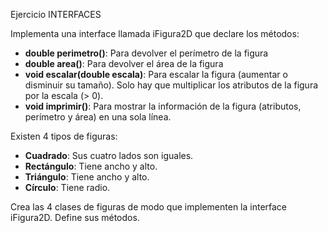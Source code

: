 
Ejercicio INTERFACES

Implementa una interface llamada iFigura2D que declare los métodos:  

- **double perimetro()**: Para devolver el perímetro de la figura
- **double area()**: Para devolver el área de la figura
- **void escalar(double escala)**: Para escalar la figura (aumentar o disminuir su tamaño). Solo hay que multiplicar los atributos de la figura por la escala (> 0).
- **void imprimir()**: Para mostrar la información de la figura (atributos, perímetro y área) en una sola línea.

Existen 4 tipos de figuras:

- **Cuadrado**: Sus cuatro lados son iguales.
- **Rectángulo**: Tiene ancho y alto.
- **Triángulo**: Tiene ancho y alto.
- **Círculo**: Tiene radio.

Crea las 4 clases de figuras de modo que implementen la interface iFigura2D. Define sus métodos.